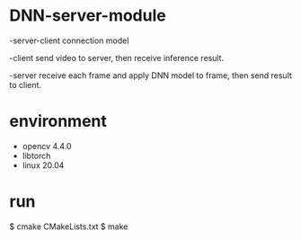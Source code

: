 # DNN-server-module
-server-client connection model

-client send video to server, then receive inference result.

-server receive each frame and apply DNN model to frame, then send result to client.


# environment
- opencv 4.4.0
- libtorch
- linux 20.04

# run
$ cmake CMakeLists.txt
$ make
